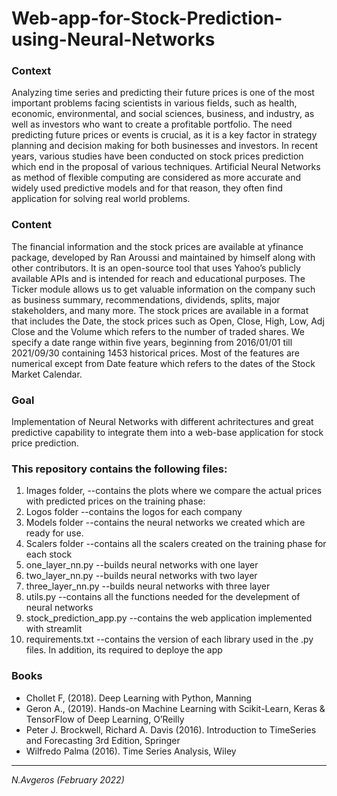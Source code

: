 # Web-app-for-Stock-Prediction-using-Neural-Networks

### Context 
Analyzing time series and predicting their future prices is one of the most important problems facing scientists in various fields, such as health, economic, environmental, and social sciences, business, and industry, as well as investors who want to create a profitable portfolio. The need predicting future prices or events is crucial, as it is a key factor in strategy planning and decision making for both businesses and investors. In recent years, various studies have been conducted on stock prices prediction which end in the proposal of various techniques. Artificial Neural Networks as method of flexible computing are considered as more accurate and widely used predictive models and for that reason, they often find application for solving real world problems.

### Content 
The financial information and the stock prices are available at yfinance package, developed by Ran Aroussi and maintained by himself along with other contributors. It is an open-source tool that uses Yahoo’s publicly available APIs and is intended for reach and educational purposes. The Ticker module allows us to get valuable information on the company such as business summary, recommendations, dividends, splits, major stakeholders, and many more. The stock prices are available in a format that includes the Date, the stock prices such as Open, Close, High, Low, Adj Close and the Volume which refers to the number of traded shares. We specify a date range within five years, beginning from 2016/01/01 till 2021/09/30 containing 1453 historical prices. Most of the features are numerical except from Date feature which refers to the dates of the Stock Market Calendar.

### Goal 
Implementation of Neural Networks with different achritectures and great predictive capability to integrate them into a web-base application for stock price prediction.

### This repository contains the following files:
<ol>
  <li>Images folder, --contains the plots where we compare the actual prices with predicted prices on the training phase:</li>
  <li>Logos folder --contains the logos for each company</li>
  <li>Models folder --contains the neural networks we created which are ready for use.</li>
  <li>Scalers folder --contains all the scalers created on the training phase for each stock</li>
  <li>one_layer_nn.py --builds neural networks with one layer</li>
  <li>two_layer_nn.py --builds neural networks with two layer</li>
  <li>three_layer_nn.py --builds neural networks with three layer</li>
  <li>utils.py --contains all the functions needed for the develepment of neural networks</li>
  <li>stock_prediction_app.py --contains the web application implemented with streamlit</li>
  <li>requirements.txt --contains the version of each library used in the .py files. In addition, its required to deploye the app</li>
</ol>

### Books
* Chollet F, (2018). Deep Learning with Python, Manning
* Geron A., (2019). Hands-on Machine Learning with Scikit-Learn, Keras & TensorFlow of Deep Learning, O’Reilly
* Peter J. Brockwell, Richard A. Davis (2016). Introduction to TimeSeries and Forecasting 3rd Edition, Springer
* Wilfredo Palma (2016). Time Series Analysis, Wiley
---
<i>N.Avgeros (February 2022)</li>
